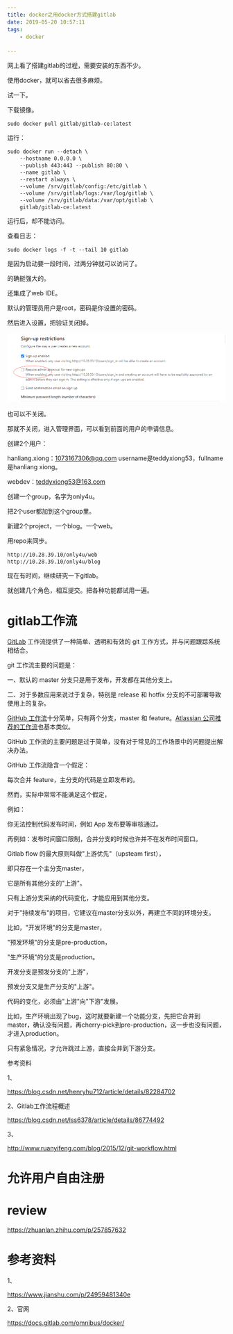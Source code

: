 ```yaml
---
title: docker之用docker方式搭建gitlab
date: 2019-05-20 10:57:11
tags:
	- docker

---
```




网上看了搭建gitlab的过程，需要安装的东西不少。

使用docker，就可以省去很多麻烦。

试一下。

下载镜像。

```
sudo docker pull gitlab/gitlab-ce:latest
```

运行：

```
sudo docker run --detach \
    --hostname 0.0.0.0 \
    --publish 443:443 --publish 80:80 \
    --name gitlab \
    --restart always \
    --volume /srv/gitlab/config:/etc/gitlab \
    --volume /srv/gitlab/logs:/var/log/gitlab \
    --volume /srv/gitlab/data:/var/opt/gitlab \
    gitlab/gitlab-ce:latest
```

运行后，却不能访问。

查看日志：

```
sudo docker logs -f -t --tail 10 gitlab
```

是因为启动要一段时间，过两分钟就可以访问了。

的确挺强大的。

还集成了web IDE。

默认的管理员用户是root，密码是你设置的密码。

然后进入设置，把验证关闭掉。

![image-20210406191312635](../images/random_name/image-20210406191312635.png)

也可以不关闭。

那就不关闭，进入管理界面，可以看到前面的用户的申请信息。

创建2个用户：

hanliang.xiong：1073167306@qq.com  username是teddyxiong53，fullname是hanliang xiong。

webdev：teddyxiong53@163.com

创建一个group，名字为only4u。

把2个user都加到这个group里。

新建2个project，一个blog。一个web。

用repo来同步。

```
http://10.28.39.10/only4u/web
http://10.28.39.10/only4u/blog
```



现在有时间，继续研究一下gitlab。

就创建几个角色，相互提交。把各种功能都试用一遍。

# gitlab工作流

[GitLab](https://so.csdn.net/so/search?q=GitLab&spm=1001.2101.3001.7020) 工作流提供了一种简单、透明和有效的 git 工作方式，并与问题跟踪系统相结合。

git 工作流主要的问题是：

一、默认的 master 分支只是用于发布，开发都在其他分支上。

二、对于多数应用来说过于复杂，特别是 release 和 hotfix 分支的不可部署导致使用上的复杂。

[GitHub 工作流](https://guides.github.com/introduction/flow/index.html)十分简单，只有两个分支，master 和 feature。[Atlassian 公司推荐的工作流](https://www.atlassian.com/blog/archives/simple-git-workflow-simple)也基本类似。

GitHub 工作流的主要问题是过于简单，没有对于常见的工作场景中的问题提出解决办法。

GitHub 工作流隐含一个假定：

每次合并 feature，主分支的代码是立即发布的。

然而，实际中常常不能满足这个假定，

例如：

你无法控制代码发布时间，例如 App 发布要等审核通过。

再例如：发布时间窗口限制，合并分支的时候也许并不在发布时间窗口。



Gitlab flow 的最大原则叫做"上游优先"（upsteam first），

即只存在一个主分支master，

它是所有其他分支的"上游"。

只有上游分支采纳的代码变化，才能应用到其他分支。



对于"持续发布"的项目，它建议在master分支以外，再建立不同的环境分支。

比如，"开发环境"的分支是master，

"预发环境"的分支是pre-production，

"生产环境"的分支是production。



开发分支是预发分支的"上游"，

预发分支又是生产分支的"上游"。

代码的变化，必须由"上游"向"下游"发展。

比如，生产环境出现了bug，这时就要新建一个功能分支，先把它合并到master，确认没有问题，再cherry-pick到pre-production，这一步也没有问题，才进入production。



只有紧急情况，才允许跳过上游，直接合并到下游分支。



参考资料

1、

https://blog.csdn.net/henryhu712/article/details/82284702

2、Gitlab工作流程概述

https://blog.csdn.net/lss6378/article/details/86774492

3、

http://www.ruanyifeng.com/blog/2015/12/git-workflow.html

# 允许用户自由注册



# review

https://zhuanlan.zhihu.com/p/257857632

# 参考资料

1、

https://www.jianshu.com/p/24959481340e

2、官网

https://docs.gitlab.com/omnibus/docker/